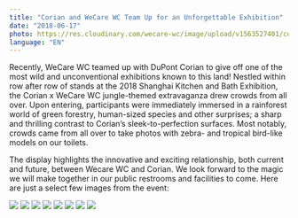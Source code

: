 ```yaml
---
title: "Corian and WeCare WC Team Up for an Unforgettable Exhibition"
date: "2018-06-17"
photo: https://res.cloudinary.com/wecare-wc/image/upload/v1563527401/corian-wecare-wc-exhibition/1536436953-1_gdujnj.jpg
language: "EN"
---
```


Recently, WeCare WC teamed up with DuPont Corian to give off one of the most wild and unconventional exhibitions known to this land! Nestled within row after row of stands at the 2018 Shanghai Kitchen and Bath Exhibition, the Corian x WeCare WC jungle-themed extravaganza drew crowds from all over. Upon entering, participants were immediately immersed in a rainforest world of green forestry, human-sized species and other surprises; a sharp and thrilling contrast to Corian’s sleek-to-perfection surfaces. Most notably, crowds came from all over to take photos with zebra- and tropical bird-like models on our toilets.

The display highlights the innovative and exciting relationship, both current and future, between Wecare WC and Corian. We look forward to the magic we will make together in our public restrooms and facilities to come. Here are just a select few images from the event:

![](https://res.cloudinary.com/wecare-wc/image/upload/v1563527402/corian-wecare-wc-exhibition/1922769095-1_fpt8vd.jpg)
![](https://res.cloudinary.com/wecare-wc/image/upload/v1563527402/corian-wecare-wc-exhibition/1881337805-1_rcfgzq.jpg)
![](https://res.cloudinary.com/wecare-wc/image/upload/v1563527401/corian-wecare-wc-exhibition/1684610104-1_lsibsc.jpg)
![](https://res.cloudinary.com/wecare-wc/image/upload/v1563527401/corian-wecare-wc-exhibition/1098059222_ws2ssz.jpg)
![](https://res.cloudinary.com/wecare-wc/image/upload/v1563527401/corian-wecare-wc-exhibition/836643058_gepkni.jpg)
![](https://res.cloudinary.com/wecare-wc/image/upload/v1563527399/corian-wecare-wc-exhibition/768466173_re5shh.jpg)
![](https://res.cloudinary.com/wecare-wc/image/upload/v1563527402/corian-wecare-wc-exhibition/1924583378-1_mtquhi.jpg)
![](https://res.cloudinary.com/wecare-wc/image/upload/v1563527403/corian-wecare-wc-exhibition/2025499787-1_zx7jrb.jpg)
